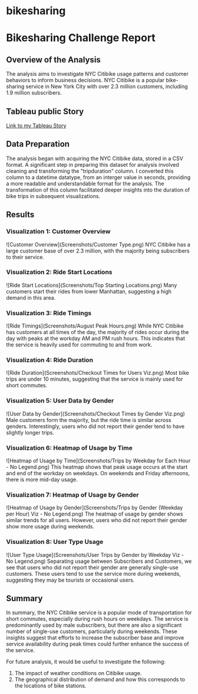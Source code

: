# bikesharing

# Bikesharing Challenge Report

## Overview of the Analysis
The analysis aims to investigate NYC Citibike usage patterns and customer behaviors to inform business decisions. NYC Citibike is a popular bike-sharing service in New York City with over 2.3 million customers, including 1.9 million subscribers.

## Tableau public Story
[Link to my Tableau Story](https://public.tableau.com/app/profile/zachary.barham/viz/bikesharingChallengeStory/bikesharingChallengeStory?publish=yes)

## Data Preparation

The analysis began with acquiring the NYC Citibike data, stored in a CSV format. A significant step in preparing this dataset for analysis involved cleaning and transforming the "tripduration" column. I converted this column to a datetime datatype, from an interger value in seconds, providing a more readable and understandable format for the analysis. The transformation of this column facilitated deeper insights into the duration of bike trips in subsequent visualizations.

## Results

### Visualization 1: Customer Overview
![Customer Overview](Screenshots/Customer Type.png)
NYC Citibike has a large customer base of over 2.3 million, with the majority being subscribers to their service. 

### Visualization 2: Ride Start Locations
![Ride Start Locations](Screenshots/Top Starting Locations.png)
Many customers start their rides from lower Manhattan, suggesting a high demand in this area.

### Visualization 3: Ride Timings
![Ride Timings](Screenshots/August Peak Hours.png)
While NYC Citibike has customers at all times of the day, the majority of rides occur during the day with peaks at the workday AM and PM rush hours. This indicates that the service is heavily used for commuting to and from work.

### Visualization 4: Ride Duration
![Ride Duration](Screenshots/Checkout Times for Users Viz.png)
Most bike trips are under 10 minutes, suggesting that the service is mainly used for short commutes.

### Visualization 5: User Data by Gender
![User Data by Gender](Screenshots/Checkout Times by Gender Viz.png)
Male customers form the majority, but the ride time is similar across genders. Interestingly, users who did not report their gender tend to have slightly longer trips.

### Visualization 6: Heatmap of Usage by Time
![Heatmap of Usage by Time](Screenshots/Trips by Weekday for Each Hour - No Legend.png)
This heatmap shows that peak usage occurs at the start and end of the workday on weekdays. On weekends and Friday afternoons, there is more mid-day usage.

### Visualization 7: Heatmap of Usage by Gender
![Heatmap of Usage by Gender](Screenshots/Trips by Gender (Weekday per Hour) Viz - No Legend.png)
The heatmap of usage by gender shows similar trends for all users. However, users who did not report their gender show more usage during weekends.

### Visualization 8: User Type Usage
![User Type Usage](Screenshots/User Trips by Gender by Weekday Viz - No Legend.png)
Separating usage between Subscribers and Customers, we see that users who did not report their gender are generally single-use customers. These users tend to use the service more during weekends, suggesting they may be tourists or occasional users.

## Summary

In summary, the NYC Citibike service is a popular mode of transportation for short commutes, especially during rush hours on weekdays. The service is predominantly used by male subscribers, but there are also a significant number of single-use customers, particularly during weekends. These insights suggest that efforts to increase the subscriber base and improve service availability during peak times could further enhance the success of the service.

For future analysis, it would be useful to investigate the following:

1. The impact of weather conditions on Citibike usage.
2. The geographical distribution of demand and how this corresponds to the locations of bike stations.
